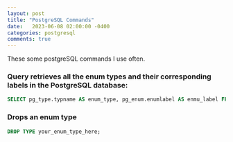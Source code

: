 ```yaml
---
layout: post
title: "PostgreSQL Commands"
date:   2023-06-08 02:00:00 -0400
categories: postgresql
comments: true
---
```


These some postgreSQL commands I use often.

### Query retrieves all the enum types and their corresponding labels in the PostgreSQL database:
```sql
SELECT pg_type.typname AS enum_type, pg_enum.enumlabel AS enmu_label FROM pg_type JOIN pg_enum ON pg_enum.enumtypid = pg_type.oid;
```

### Drops an enum type
```sql
DROP TYPE your_enum_type_here;
```
